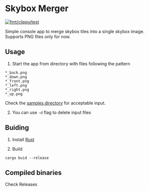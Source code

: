 # Skybox Merger
[![fmt/clippy/test](https://github.com/d3-dmitriy-onypko/skybox_composer/actions/workflows/ci.yml/badge.svg)](https://github.com/d3-dmitriy-onypko/skybox_composer/actions/workflows/ci.yml)

Simple console app to merge skybox tiles into a single skybox image.
Supports PNG files only for now.

## Usage
1. Start the app from directory with files following the pattern
```
*_back.png
*_down.png
*_front.png
*_left.png
*_right.png
*_up.png
```

Check the [samples directory](sample) for acceptable input.

2. You can use `-d` flag to delete input files

## Buiding
1. Install [Rust]

1. Build

```shell
cargo buid --release
```


[Rust]:<https://www.rust-lang.org/tools/install>

## Compiled binaries
Check Releases
